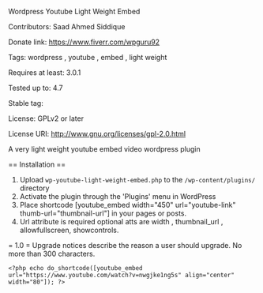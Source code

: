 Wordpress Youtube Light Weight Embed

Contributors: Saad Ahmed Siddique

Donate link: https://www.fiverr.com/wpguru92

Tags: wordpress , youtube , embed , light weight

Requires at least: 3.0.1

Tested up to: 4.7

Stable tag: 

License: GPLv2 or later

License URI: http://www.gnu.org/licenses/gpl-2.0.html

A very light weight youtube embed video wordpress plugin

== Installation ==

1. Upload `wp-youtube-light-weight-embed.php` to the `/wp-content/plugins/` directory
1. Activate the plugin through the 'Plugins' menu in WordPress
1. Place shortcode [youtube_embed width="450" url="youtube-link" thumb-url="thumbnail-url"]  in your pages or posts.
1. Url attribute is required optional atts are width , thumbnail_url , allowfullscreen, showcontrols.

= 1.0 =
Upgrade notices describe the reason a user should upgrade.  No more than 300 characters.



`<?php echo do_shortcode([youtube_embed url="https://www.youtube.com/watch?v=nwgjke1ng5s" align="center" width="80"]); ?>`
